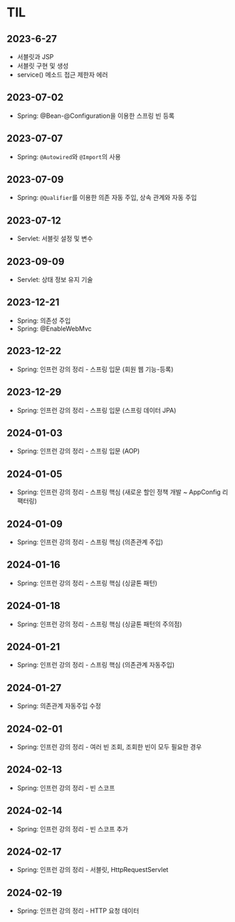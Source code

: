 # TIL
## 2023-6-27
- 서블릿과 JSP
- 서블릿 구현 및 생성
- service() 메소드 접근 제한자 에러

## 2023-07-02
- Spring: @Bean-@Configuration을 이용한 스프링 빈 등록

## 2023-07-07
- Spring: `@Autowired`와 `@Import`의 사용

## 2023-07-09
- Spring: `@Qualifier`를 이용한 의존 자동 주입, 상속 관계와 자동 주입

## 2023-07-12
- Servlet: 서블릿 설정 및 변수

## 2023-09-09
- Servlet: 상태 정보 유지 기술

## 2023-12-21
- Spring: 의존성 주입
- Spring: @EnableWebMvc

## 2023-12-22
- Spring: 인프런 강의 정리 - 스프링 입문 (회원 웹 기능-등록)

## 2023-12-29
- Spring: 인프런 강의 정리 - 스프링 입문 (스프링 데이터 JPA)

## 2024-01-03
- Spring: 인프런 강의 정리 - 스프링 입문 (AOP)

## 2024-01-05
- Spring: 인프런 강의 정리 - 스프링 핵심 (새로운 할인 정책 개발 ~ AppConfig 리팩터링)

## 2024-01-09
- Spring: 인프런 강의 정리 - 스프링 핵심 (의존관계 주입)

## 2024-01-16
- Spring: 인프런 강의 정리 - 스프링 핵심 (싱글톤 패턴)

## 2024-01-18
- Spring: 인프런 강의 정리 - 스프링 핵심 (싱글톤 패턴의 주의점)

## 2024-01-21
- Spring: 인프런 강의 정리 - 스프링 핵심 (의존관계 자동주입)

## 2024-01-27
- Spring: 의존관계 자동주입 수정

## 2024-02-01
- Spring: 인프런 강의 정리 - 여러 빈 조회, 조회한 빈이 모두 필요한 경우

## 2024-02-13
- Spring: 인프런 강의 정리 - 빈 스코프

## 2024-02-14
- Spring: 인프런 강의 정리 - 빈 스코프 추가

## 2024-02-17
- Spring: 인프런 강의 정리 - 서블릿, HttpRequestServlet

## 2024-02-19
- Spring: 인프런 강의 정리 - HTTP 요청 데이터